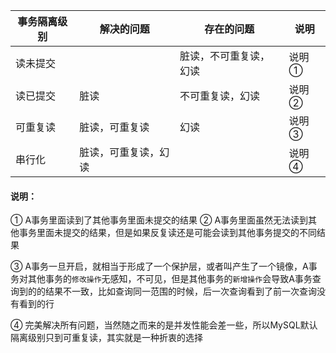 | 事务隔离级别 | 解决的问题           | 存在的问题             | 说明  |
| ------------ | -------------------- | ---------------------- | ----- |
| 读未提交     |                      | 脏读，不可重复读，幻读 | 说明① |
| 读已提交     | 脏读                 | 不可重复读，幻读       | 说明② |
| 可重复读     | 脏读，可重复读       | 幻读                   | 说明③ |
| 串行化       | 脏读，可重复读，幻读 |                        | 说明④ |

#### 说明：

① A事务里面读到了其他事务里面未提交的结果
② A事务里面虽然无法读到其他事务里面未提交的结果，但是如果反复读还是可能会读到其他事务提交的不同结果

③ A事务一旦开启，就相当于形成了一个保护层，或者叫产生了一个镜像，A事务对其他事务的`修改操作`无感知，不可见，但是其他事务的`新增操作`会导致A事务查询到的的结果不一致，比如查询同一范围的时候，后一次查询看到了前一次查询没有看到的行

④ 完美解决所有问题，当然随之而来的是并发性能会差一些，所以MySQL默认隔离级别只到可重复读，其实就是一种折衷的选择



